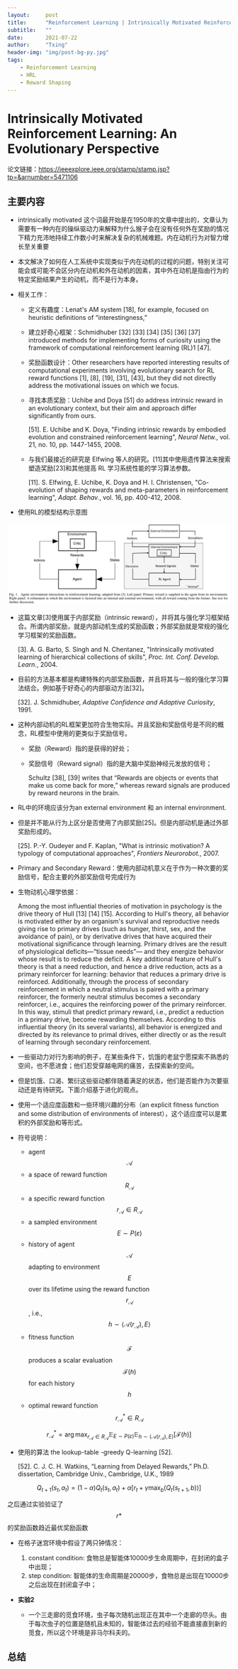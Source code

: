 ```yaml
---
layout:     post
title:      "Reinforcement Learning | Intrinsically Motivated Reinforcement Learning: An Evolutionary Perspective"
subtitle:   ""
date:       2021-07-22
author:     "Txing"
header-img: "img/post-bg-py.jpg"
tags:
    - Reinforcement Learning
    - HRL
    - Reward Shaping
---
```


# Intrinsically Motivated Reinforcement Learning: An Evolutionary Perspective

论文链接：https://ieeexplore.ieee.org/stamp/stamp.jsp?tp=&arnumber=5471106

## 主要内容

- intrinsically motivated 这个词最开始是在1950年的文章中提出的，文章认为需要有一种内在的操纵驱动力来解释为什么猴子会在没有任何外在奖励的情况下精力充沛地持续工作数小时来解决复杂的机械难题。内在动机行为对智力增长至关重要

- 本文解决了如何在人工系统中实现类似于内在动机的过程的问题，特别关注可能会或可能不会区分内在动机和外在动机的因素，其中外在动机是指由行为的特定奖励结果产生的动机，而不是行为本身。

- 相关工作：

  - 定义有趣度：Lenat's AM system [18], for example, focused on heuristic definitions of “interestingness,” 

  - 建立好奇心框架：Schmidhuber [32] [33] [34] [35] [36] [37] introduced methods for implementing forms of curiosity using the framework of computational reinforcement learning (RL)1 [47].

  - 奖励函数设计：Other researchers have reported interesting results of computational experiments involving evolutionary search for RL reward functions [1], [8], [19], [31], [43], but they did not directly address the motivational issues on which we focus.

  - 寻找本质奖励：Uchibe and Doya [51] do address intrinsic reward in an evolutionary context, but their aim and approach differ significantly from ours.

    [51]. E. Uchibe and K. Doya, "Finding intrinsic rewards by embodied evolution and constrained reinforcement learning", *Neural Netw.*, vol. 21, no. 10, pp. 1447-1455, 2008.

  - 与我们最接近的研究是 Elfwing 等人的研究。[11]其中使用遗传算法来搜索塑造奖励[23]和其他提高 RL 学习系统性能的学习算法参数。

    [11]. S. Elfwing, E. Uchibe, K. Doya and H. I. Christensen, "Co-evolution of shaping rewards and meta-parameters in reinforcement learning", *Adapt. Behav.*, vol. 16, pp. 400-412, 2008.

- 使用RL的模型结构示意图

![Agent–environment interactions in reinforcement learning](https://raw.githubusercontent.com/txing-casia/txing-casia.github.io/master/img/20210722-1.png)

- 这篇文章[3]使用属于内部奖励（intrinsic reward），并将其与强化学习框架结合。所谓内部奖励，就是内部动机生成的奖励函数；外部奖励就是常规的强化学习框架的奖励函数。

  [3]. A. G. Barto, S. Singh and N. Chentanez, "Intrinsically motivated learning of hierarchical collections of skills", *Proc. Int. Conf. Develop. Learn.*, 2004.

- 目前的方法基本都是构建特殊的内部奖励函数，并且将其与一般的强化学习算法结合。例如基于好奇心的内部驱动方法[32]。

  [32]. J. Schmidhuber, *Adaptive Confidence and Adaptive Curiosity*, 1991.

- 这种内部动机的RL框架更加符合生物实际。并且奖励和奖励信号是不同的概念，RL模型中使用的更类似于奖励信号。

  - 奖励（Reward）指的是获得的好处；

  - 奖励信号（Reward signal）指的是大脑中奖励神经元发放的信号；

    Schultz [38], [39] writes that “Rewards are objects or events that make us come back for more,” whereas reward signals are produced by reward neurons in the brain.

- RL中的环境应该分为an external environment 和 an internal environment.

- 但是并不能从行为上区分是否使用了内部奖励[25]。但是内部动机是通过外部奖励形成的。

  [25]. P.-Y. Oudeyer and F. Kaplan, "What is intrinsic motivation? A typology of computational approaches", *Frontiers Neurorobot.*, 2007.

- Primary and Secondary Reward：使用内部动机意义在于作为一种次要的奖励信号，配合主要的外部奖励信号完成行为

- 生物动机心理学依据：

  Among the most influential theories of motivation in psychology is the drive theory of Hull [13] [14] [15]. According to Hull's theory, all behavior is motivated either by an organism's survival and reproductive needs giving rise to primary drives (such as hunger, thirst, sex, and the avoidance of pain), or by derivative drives that have acquired their motivational significance through learning. Primary drives are the result of physiological deficits—“tissue needs”— and they energize behavior whose result is to reduce the deficit. A key additional feature of Hull's theory is that a need reduction, and hence a drive reduction, acts as a primary reinforcer for learning: behavior that reduces a primary drive is reinforced. Additionally, through the process of secondary reinforcement in which a neutral stimulus is paired with a primary reinforcer, the formerly neutral stimulus becomes a secondary reinforcer, i.e., acquires the reinforcing power of the primary reinforcer. In this way, stimuli that predict primary reward, i.e., predict a reduction in a primary drive, become rewarding themselves. According to this influential theory (in its several variants), all behavior is energized and directed by its relevance to primal drives, either directly or as the result of learning through secondary reinforcement.

- 一些驱动力对行为影响的例子，在某些条件下，饥饿的老鼠宁愿探索不熟悉的空间，也不愿进食；他们忍受穿越电网的痛苦，去探索新的空间。

- 但是饥饿、口渴、繁衍这些驱动都伴随着满足的状态，他们是否能作为次要驱动还是有待研究。下面介绍基于进化的观点。

- 使用一个适应度函数和一些环境兴趣的分布（an explicit fitness function and some distribution of environments of interest），这个适应度可以是累积的外部奖励和等形式。
- 符号说明：
  - agent $$\mathcal{A}$$
  - a space of reward function $$R_\mathcal{A}$$
  - a specific reward function $$r_\mathcal{A} \in R_\mathcal{A}$$
  - a sampled environment $$E \sim P(\varepsilon)$$
  - history of agent $$\mathcal{A}$$  adapting to environment $$E$$ over its lifetime using the reward function $$r_\mathcal{A}$$, i.e., $$h \sim \langle \mathcal{A}(r_\mathcal{A}),E\rangle$$ 
  - fitness function $$\mathcal{F}$$ produces a scalar evaluation $$\mathcal{F}(h)$$ for each history $$h$$
  - optimal reward function $$r^*_{\mathcal{A}} \in R_{\mathcal{A}}$$  

$$
r^*_{\mathcal{A}}=\arg \max_{r_\mathcal{A} \in R_\mathcal{A}} \mathbb{E}_{E\sim P(\varepsilon)} \mathbb{E}_{h \sim \langle \mathcal{A}(r_\mathcal{A}),E\rangle}[\mathcal{F}(h)]
$$

- 使用的算法 the lookup-table -greedy Q-learning [52].

  [52]. C. J. C. H. Watkins, “Learning from Delayed Rewards,” Ph.D. dissertation, Cambridge Univ., Cambridge, U.K., 1989

$$
Q_{t+1}(s_t,a_t)=(1-\alpha)Q_t(s_t,a_t)+\alpha[r_t + \gamma \max_b (Q_t(s_{t+1},b))]
$$

之后通过实验验证了$$r*$$的奖励函数趋近最优奖励函数

- 在格子迷宫环境中假设了两只钟情况：
  1. constant condition: 食物总是智能体10000步生命周期中，在封闭的盒子中出现；
  2. step condition: 智能体的生命周期是20000步，食物总是出现在10000步之后出现在封闭盒子中；



- **实验2**
  - 一个三走廊的觅食环境，虫子每次随机出现正在其中一个走廊的尽头。由于每次虫子的位置是随机且未知的，智能体过去的经验不能直接直到新的觅食，所以这个环境是非马尔科夫的。





## 总结



